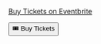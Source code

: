 <!-- 🎟️ Tickets
============== -->

<!-- Noscript content for added SEO -->
<noscript><a href="https://www.eventbrite.it/e/italian-nodejs-conference-2023-tickets-620585155907" rel="noopener noreferrer" target="_blank">Buy Tickets on Eventbrite</a></noscript>
<!-- Don't miss out, buy your ticket now -->
<!-- You can customize this button any way you like -->
<button id="eventbrite-widget-modal-trigger-620585155907" class="btn-custom" type="button"> <span class='mr-2'>🎟️</span> Buy Tickets</button> 

<script src="https://www.eventbrite.com/static/widgets/eb_widgets.js"></script>

<script type="text/javascript">
    var exampleCallback = function() {
        console.log('Order complete!');
    };

    window.EBWidgets.createWidget({
        widgetType: 'checkout',
        eventId: '620585155907',
        modal: true,
        modalTriggerElementId: 'eventbrite-widget-modal-trigger-620585155907',
        onOrderComplete: exampleCallback
    });
</script>